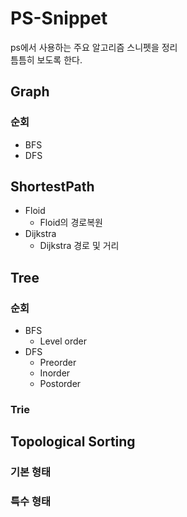 # PS-Snippet
ps에서 사용하는 주요 알고리즘 스니펫을 정리  
틈틈히 보도록 한다.

## Graph
### 순회
- BFS
- DFS
## ShortestPath
- Floid
    - Floid의 경로복원
- Dijkstra
    - Dijkstra 경로 및 거리

## Tree
### 순회
- BFS
    - Level order
- DFS
    - Preorder
    - Inorder
    - Postorder
### Trie

## Topological Sorting
### 기본 형태
### 특수 형태